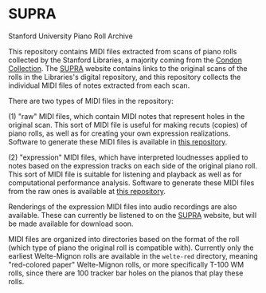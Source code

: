 # SUPRA
Stanford University Piano Roll Archive

This repository contains MIDI files extracted from scans of piano rolls collected by the Stanford Libraries, a majority coming from the [Condon Collection](https://library.stanford.edu/collections/denis-condon-collection-reproducing-pianos-and-rolls). The [SUPRA](https://supra.stanford.edu) website contains links to the original scans of the rolls in the Libraries's digital repository, and this repository collects the individual MIDI files of notes extracted from each scan.

There are two types of MIDI files in the repository: 

(1) "raw" MIDI files, which contain MIDI notes that represent holes in the original scan.  This sort of MIDI file is useful for making recuts (copies) of piano rolls, as well as for creating your own expression realizations.  Software to generate these MIDI files is available in [this repository](https://github.com/pianoroll/roll-image-parser).

(2) "expression" MIDI files, which have interpreted loudnesses applied to notes based on the expression tracks on each side of the original piano roll.  This sort of MIDI file is suitable for listening and playback as well as for computational performance analysis.  Software to generate these MIDI files from the raw ones is available at [this repository](https://github.com/pianoroll/midi2exp).

Renderings of the expression MIDI files into audio recordings are also available.  These can currently be listened to on the [SUPRA](https://supra.stanford.edu) website, but will be made available for download soon.

MIDI files are organized into directories based on the format of the roll (which type of piano the original roll is compatible with).  Currently only the earliest Welte-Mignon rolls are available in the `welte-red` directory, meaning "red-colored paper" Welte-Mignon rolls, or more specifically T-100 WM rolls, since there are 100 tracker bar holes on the pianos that play these rolls.
